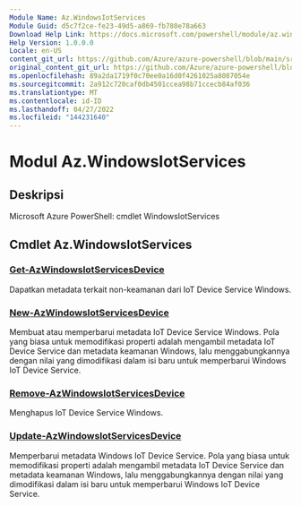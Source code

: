 ```yaml
---
Module Name: Az.WindowsIotServices
Module Guid: d5c7f2ce-fe23-49d5-a869-fb780e78a663
Download Help Link: https://docs.microsoft.com/powershell/module/az.windowsiotservices
Help Version: 1.0.0.0
Locale: en-US
content_git_url: https://github.com/Azure/azure-powershell/blob/main/src/WindowsIotServices/help/Az.WindowsIotServices.md
original_content_git_url: https://github.com/Azure/azure-powershell/blob/main/src/WindowsIotServices/help/Az.WindowsIotServices.md
ms.openlocfilehash: 89a2da1719f0c70ee0a16d0f4261025a8087054e
ms.sourcegitcommit: 2a912c720caf0db4501ccea98b71ccecb84af036
ms.translationtype: MT
ms.contentlocale: id-ID
ms.lasthandoff: 04/27/2022
ms.locfileid: "144231640"
---
```

# Modul Az.WindowsIotServices
## Deskripsi
Microsoft Azure PowerShell: cmdlet WindowsIotServices

## Cmdlet Az.WindowsIotServices
### [Get-AzWindowsIotServicesDevice](Get-AzWindowsIotServicesDevice.md)
Dapatkan metadata terkait non-keamanan dari IoT Device Service Windows.

### [New-AzWindowsIotServicesDevice](New-AzWindowsIotServicesDevice.md)
Membuat atau memperbarui metadata IoT Device Service Windows.
Pola yang biasa untuk memodifikasi properti adalah mengambil metadata IoT Device Service dan metadata keamanan Windows, lalu menggabungkannya dengan nilai yang dimodifikasi dalam isi baru untuk memperbarui Windows IoT Device Service.

### [Remove-AzWindowsIotServicesDevice](Remove-AzWindowsIotServicesDevice.md)
Menghapus IoT Device Service Windows.

### [Update-AzWindowsIotServicesDevice](Update-AzWindowsIotServicesDevice.md)
Memperbarui metadata Windows IoT Device Service.
Pola yang biasa untuk memodifikasi properti adalah mengambil metadata IoT Device Service dan metadata keamanan Windows, lalu menggabungkannya dengan nilai yang dimodifikasi dalam isi baru untuk memperbarui Windows IoT Device Service.

